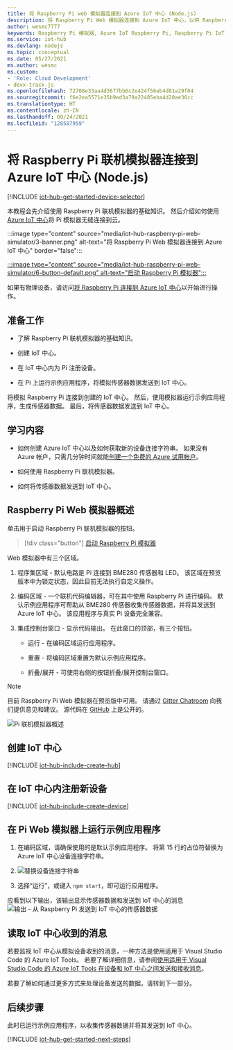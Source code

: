 ```yaml
---
title: 将 Raspberry Pi web 模拟器连接到 Azure IoT 中心 (Node.js)
description: 将 Raspberry Pi Web 模拟器连接到 Azure IoT 中心，以供 Raspberry Pi 将数据发送到 Azure 云。
author: wesmc7777
keywords: Raspberry Pi 模拟器, Azure IoT Raspberry Pi, Raspberry Pi IoT 中心, Raspberry Pi 将数据发送到云, 连接到云的 Raspberry Pi
ms.service: iot-hub
ms.devlang: nodejs
ms.topic: conceptual
ms.date: 05/27/2021
ms.author: wesmc
ms.custom:
- 'Role: Cloud Development'
- devx-track-js
ms.openlocfilehash: 72708e33aa4d3677bb6c2e424f56eb4d81a29f04
ms.sourcegitcommit: f6e2ea5571e35b9ed3a79a22485eba4d20ae36cc
ms.translationtype: HT
ms.contentlocale: zh-CN
ms.lasthandoff: 09/24/2021
ms.locfileid: "128587959"
---
```

# <a name="connect-raspberry-pi-online-simulator-to-azure-iot-hub-nodejs"></a>将 Raspberry Pi 联机模拟器连接到 Azure IoT 中心 (Node.js)

[!INCLUDE [iot-hub-get-started-device-selector](../../includes/iot-hub-get-started-device-selector.md)]

本教程会先介绍使用 Raspberry Pi 联机模拟器的基础知识。 然后介绍如何使用 [Azure IoT 中心](about-iot-hub.md)将 Pi 模拟器无缝连接到云。

:::image type="content" source="media/iot-hub-raspberry-pi-web-simulator/3-banner.png" alt-text="将 Raspberry Pi Web 模拟器连接到 Azure IoT 中心" border="false":::

[:::image type="content" source="media/iot-hub-raspberry-pi-web-simulator/6-button-default.png" alt-text="启动 Raspberry Pi 模拟器":::](https://azure-samples.github.io/raspberry-pi-web-simulator/#getstarted)


如果有物理设备，请访问[将 Raspberry Pi 连接到 Azure IoT 中心](iot-hub-raspberry-pi-kit-node-get-started.md)以开始进行操作。

## <a name="what-you-do"></a>准备工作

* 了解 Raspberry Pi 联机模拟器的基础知识。

* 创建 IoT 中心。

* 在 IoT 中心内为 Pi 注册设备。

* 在 Pi 上运行示例应用程序，将模拟传感器数据发送到 IoT 中心。

将模拟 Raspberry Pi 连接到创建的 IoT 中心。 然后，使用模拟器运行示例应用程序，生成传感器数据。 最后，将传感器数据发送到 IoT 中心。

## <a name="what-you-learn"></a>学习内容

* 如何创建 Azure IoT 中心以及如何获取新的设备连接字符串。 如果没有 Azure 帐户，只需几分钟时间就能[创建一个免费的 Azure 试用帐户](https://azure.microsoft.com/free/)。

* 如何使用 Raspberry Pi 联机模拟器。

* 如何将传感器数据发送到 IoT 中心。

## <a name="overview-of-raspberry-pi-web-simulator"></a>Raspberry Pi Web 模拟器概述

单击用于启动 Raspberry Pi 联机模拟器的按钮。

> [!div class="button"]
> <a href="https://azure-samples.github.io/raspberry-pi-web-simulator/#GetStarted" target="_blank">启动 Raspberry Pi 模拟器</a>

Web 模拟器中有三个区域。

1. 程序集区域 - 默认电路是 Pi 连接到 BME280 传感器和 LED。 该区域在预览版本中为锁定状态，因此目前无法执行自定义操作。

2. 编码区域 - 一个联机代码编辑器，可在其中使用 Raspberry Pi 进行编码。 默认示例应用程序可帮助从 BME280 传感器收集传感器数据，并将其发送到 Azure IoT 中心。 该应用程序与真实 Pi 设备完全兼容。 

3. 集成控制台窗口 - 显示代码输出。 在此窗口的顶部，有三个按钮。

   * 运行 - 在编码区域运行应用程序。

   * 重置 - 将编码区域重置为默认示例应用程序。

   * 折叠/展开 - 可使用右侧的按钮折叠/展开控制台窗口。

> [!NOTE]
> 目前 Raspberry Pi Web 模拟器在预览版中可用。 请通过 [Gitter Chatroom](https://gitter.im/Microsoft/raspberry-pi-web-simulator) 向我们提供意见和建议。 源代码在 [GitHub](https://github.com/Azure-Samples/raspberry-pi-web-simulator) 上是公开的。

![Pi 联机模拟器概述](media/iot-hub-raspberry-pi-web-simulator/0-overview.png)

## <a name="create-an-iot-hub"></a>创建 IoT 中心

[!INCLUDE [iot-hub-include-create-hub](../../includes/iot-hub-include-create-hub.md)]

## <a name="register-a-new-device-in-the-iot-hub"></a>在 IoT 中心内注册新设备

[!INCLUDE [iot-hub-include-create-device](../../includes/iot-hub-include-create-device.md)]

## <a name="run-a-sample-application-on-pi-web-simulator"></a>在 Pi Web 模拟器上运行示例应用程序

1. 在编码区域，请确保使用的是默认示例应用程序。 将第 15 行的占位符替换为 Azure IoT 中心设备连接字符串。
1. 
   ![替换设备连接字符串](media/iot-hub-raspberry-pi-web-simulator/1-connectionstring.png)

2. 选择“运行”，或键入 `npm start`，即可运行应用程序。

应看到以下输出，该输出显示传感器数据和发送到 IoT 中心的消息![输出 - 从 Raspberry Pi 发送到 IoT 中心的传感器数据](media/iot-hub-raspberry-pi-web-simulator/2-run-application.png)

## <a name="read-the-messages-received-by-your-hub"></a>读取 IoT 中心收到的消息

若要监视 IoT 中心从模拟设备收到的消息，一种方法是使用适用于 Visual Studio Code 的 Azure IoT Tools。 若要了解详细信息，请参阅[使用适用于 Visual Studio Code 的 Azure IoT Tools 在设备和 IoT 中心之间发送和接收消息](iot-hub-vscode-iot-toolkit-cloud-device-messaging.md)。

若要了解如何通过更多方式来处理设备发送的数据，请转到下一部分。

## <a name="next-steps"></a>后续步骤

此时已运行示例应用程序，以收集传感器数据并将其发送到 IoT 中心。

[!INCLUDE [iot-hub-get-started-next-steps](../../includes/iot-hub-get-started-next-steps.md)]
